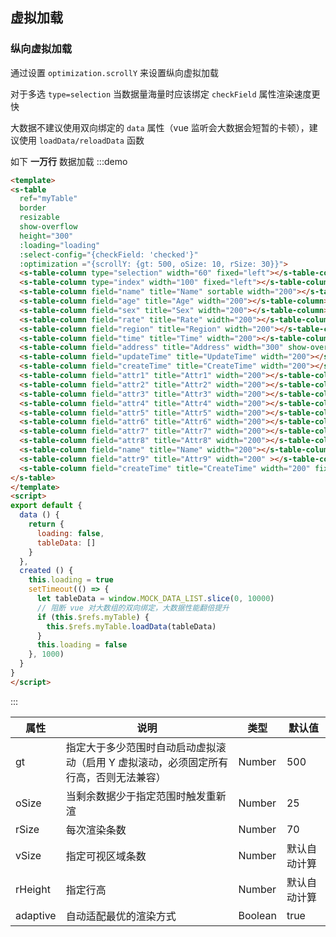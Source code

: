 ## 虚拟加载　

### 纵向虚拟加载
通过设置 `optimization.scrollY` 来设置纵向虚拟加载

对于多选 `type=selection` 当数据量海量时应该绑定 `checkField` 属性渲染速度更快

大数据不建议使用双向绑定的 `data` 属性（vue 监听会大数据会短暂的卡顿），建议使用 `loadData/reloadData` 函数

如下 **一万行** 数据加载
:::demo
```html
<template>
<s-table
  ref="myTable"
  border
  resizable
  show-overflow
  height="300"
  :loading="loading"
  :select-config="{checkField: 'checked'}"
  :optimization ="{scrollY: {gt: 500, oSize: 10, rSize: 30}}">
  <s-table-column type="selection" width="60" fixed="left"></s-table-column>
  <s-table-column type="index" width="100" fixed="left"></s-table-column>
  <s-table-column field="name" title="Name" sortable width="200"></s-table-column>
  <s-table-column field="age" title="Age" width="200"></s-table-column>
  <s-table-column field="sex" title="Sex" width="200"></s-table-column>
  <s-table-column field="rate" title="Rate" width="200"></s-table-column>
  <s-table-column field="region" title="Region" width="200"></s-table-column>
  <s-table-column field="time" title="Time" width="200"></s-table-column>
  <s-table-column field="address" title="Address" width="300" show-overflow></s-table-column>
  <s-table-column field="updateTime" title="UpdateTime" width="200"></s-table-column>
  <s-table-column field="createTime" title="CreateTime" width="200"></s-table-column>
  <s-table-column field="attr1" title="Attr1" width="200"></s-table-column>
  <s-table-column field="attr2" title="Attr2" width="200"></s-table-column>
  <s-table-column field="attr3" title="Attr3" width="200"></s-table-column>
  <s-table-column field="attr4" title="Attr4" width="200"></s-table-column>
  <s-table-column field="attr5" title="Attr5" width="200"></s-table-column>
  <s-table-column field="attr6" title="Attr6" width="200"></s-table-column>
  <s-table-column field="attr7" title="Attr7" width="200"></s-table-column>
  <s-table-column field="attr8" title="Attr8" width="200"></s-table-column>
  <s-table-column field="name" title="Name" width="200"></s-table-column>
  <s-table-column field="attr9" title="Attr9" width="200" ></s-table-column>
  <s-table-column field="createTime" title="CreateTime" width="200" fixed="right" :formatter="['toDateString', 'yyyy-MM-dd']" sortable></s-table-column>
</s-table>
</template>
<script>
export default {
  data () {
    return {
      loading: false,
      tableData: []
    }
  },
  created () {
    this.loading = true
    setTimeout(() => {
      let tableData = window.MOCK_DATA_LIST.slice(0, 10000)
      // 阻断 vue 对大数组的双向绑定，大数据性能翻倍提升
      if (this.$refs.myTable) {
        this.$refs.myTable.loadData(tableData)
      }
      this.loading = false
    }, 1000)
  }
}
</script>
```
:::

<table>
    <thead>
       <tr>
        <th>属性</th>
        <th>说明</th>
        <th>类型</th>
        <th>默认值</th>
       </tr>
    </thead>
    <tbody>
        <tr>
            <td>gt</td>
            <td>指定大于多少范围时自动启动虚拟滚动（启用 Y 虚拟滚动，必须固定所有行高，否则无法兼容）</td>
            <td>Number</td>
            <td>500</td>
        </tr>
        <tr>
            <td>oSize</td>
            <td>当剩余数据少于指定范围时触发重新渲</td>
            <td>Number</td>
            <td>25</td>
        </tr>
        <tr>
            <td>rSize</td>
            <td>每次渲染条数</td>
            <td>Number</td>
            <td>70</td>
        </tr>
        <tr>
            <td>vSize</td>
            <td>指定可视区域条数</td>
            <td>Number</td>
            <td>默认自动计算</td>
        </tr>
        <tr>
            <td>rHeight</td>
            <td>指定行高</td>
            <td>Number</td>
            <td>默认自动计算</td>
        </tr>
        <tr>
            <td>adaptive</td>
            <td>自动适配最优的渲染方式</td>
            <td>Boolean</td>
            <td>true</td>
        </tr>
    </tbody>
</table>
